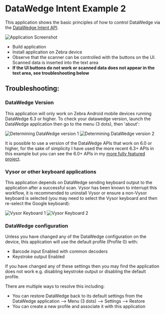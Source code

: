 # DataWedge Intent Example 2
This application shows the basic principles of how to control DataWedge via the [DataWedge Intent API](http://techdocs.zebra.com/datawedge/6-6/guide/api/).  

![Application Screenshot](https://raw.githubusercontent.com/darryncampbell/DataWedge-Intent-Example-2/master/screenshots/application.png?raw=true)

* Build application
* Install application on Zebra device
* Observe that the scanner can be controlled with the buttons on the UI.  Scanned data is inserted into the text area
* **If the UI buttons do not work or scanned data does not appear in the text area, see troubleshooting below**

##  Troubleshooting:
### DataWedge Version
This application will only work on Zebra Android mobile devices running DataWedge 6.3 or higher.  To check your datawedge version, launch the DataWedge application then go to the menu (3 dots), then 'about':

![Determining DataWedge version 1](https://raw.githubusercontent.com/darryncampbell/DataWedge-Intent-Example-2/master/images/dw_version_1.png?raw=true)
![Determining DataWedge version 2](https://raw.githubusercontent.com/darryncampbell/DataWedge-Intent-Example-2/master/images/dw_version_2.png?raw=true)

It is possible to use a version of the DataWedge APIs that work on 6.0 or higher, for the sake of simplicity I have used the more recent 6.3+ APIs in this example but you can see the 6.0+ APIs in my [more fully featured project](https://github.com/darryncampbell/DataWedge-API-Exerciser).

### Vysor or other keyboard applications
This application depends on DataWedge sending keyboard output to the application after a successful scan.  Vysor has been known to interrupt this workflow, it is recommended to uninstall Vysor or ensure a non-Vysor keyboard is selected (you may need to select the Vysor keyboard and then re-select the Google keyboard):

![Vysor Keyboard 1](https://raw.githubusercontent.com/darryncampbell/DataWedge-Intent-Example-2/master/images/vysor_1.png?raw=true)
![Vysor Keyboard 2](https://raw.githubusercontent.com/darryncampbell/DataWedge-Intent-Example-2/master/images/vysor_2.png?raw=true)


### DataWedge configuration
Unless you have changed any of the DataWedge configuration on the device, this application will use the default profile (Profile 0) with:
* Barcode input Enabled with common decoders
* Keystroke output Enabled

If you have changed any of these settings then you may find the application does not work e.g. disabling keystroke output or disabling the default profile.

There are multiple ways to resolve this including:
* You can restore DataWedge back to its default settings from the DataWedge application --> Menu (3 dots) --> Settings --> Restore 
* You can create a new profile and associate it with this application

